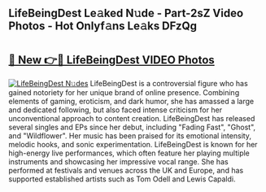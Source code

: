 ## LifeBeingDest Le𝚊ked N𝚞de - Part-2sZ Video Photos - Hot Onlyf𝚊ns Le𝚊ks DFzQg

# <h2><a href="http://ab70254.deff.icu/?id=LifeBeingDest">🔗 New 👉🔴 LifeBeingDest VIDEO Photos</a></h2>

[![LifeBeingDest N𝚞des](https://i.imgur.com/rIISA9y.gif)](http://ab70254.deff.icu/?id=LifeBeingDest)
LifeBeingDest is a controversial figure who has gained notoriety for her unique brand of online presence. Combining elements of gaming, eroticism, and dark humor, she has amassed a large and dedicated following, but also faced intense criticism for her unconventional approach to content creation. LifeBeingDest has released several singles and EPs since her debut, including "Fading Fast", "Ghost", and "Wildflower". Her music has been praised for its emotional intensity, melodic hooks, and sonic experimentation. LifeBeingDest is known for her high-energy live performances, which often feature her playing multiple instruments and showcasing her impressive vocal range. She has performed at festivals and venues across the UK and Europe, and has supported established artists such as Tom Odell and Lewis Capaldi.

